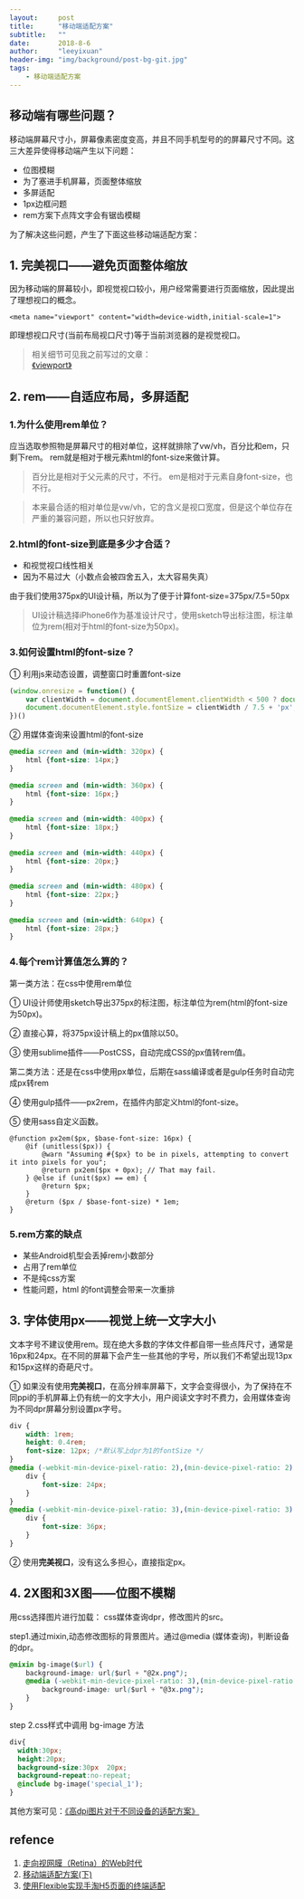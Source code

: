 ```yaml
---
layout:     post
title:      "移动端适配方案"
subtitle:   ""
date:       2018-8-6
author:     "leeyixuan"
header-img: "img/background/post-bg-git.jpg"
tags:
    - 移动端适配方案
---
```




## 移动端有哪些问题？
移动端屏幕尺寸小，屏幕像素密度变高，并且不同手机型号的的屏幕尺寸不同。这三大差异使得移动端产生以下问题：

- 位图模糊
- 为了塞进手机屏幕，页面整体缩放
- 多屏适配
- 1px边框问题
- rem方案下点阵文字会有锯齿模糊

为了解决这些问题，产生了下面这些移动端适配方案：

## 1. 完美视口——避免页面整体缩放

因为移动端的屏幕较小，即视觉视口较小，用户经常需要进行页面缩放，因此提出了理想视口的概念。

`<meta name="viewport" content="width=device-width,initial-scale=1">`

即理想视口尺寸(当前布局视口尺寸)等于当前浏览器的是视觉视口。

>相关细节可见我之前写过的文章：   
[《viewport》](https://leeyixuan.github.io/2018/07/11/viewport/)



## 2. rem——自适应布局，多屏适配

### 1.为什么使用rem单位？


应当选取参照物是屏幕尺寸的相对单位，这样就排除了vw/vh，百分比和em，只剩下rem。
rem就是相对于根元素html的font-size来做计算。


>百分比是相对于父元素的尺寸，不行。
>em是相对于元素自身font-size，也不行。


>本来最合适的相对单位是vw/vh，它的含义是视口宽度，但是这个单位存在严重的兼容问题，所以也只好放弃。





### 2.html的font-size到底是多少才合适？
- 和视觉视口线性相关
- 因为不易过大（小数点会被四舍五入，太大容易失真）

由于我们使用375px的UI设计稿，所以为了便于计算font-size=375px/7.5=50px
>UI设计稿选择iPhone6作为基准设计尺寸，使用sketch导出标注图，标注单位为rem(相对于html的font-size为50px)。


### 3.如何设置html的font-size？
① 利用js来动态设置，调整窗口时重置font-size
```javascript
(window.onresize = function() {
	var clientWidth = document.documentElement.clientWidth < 500 ? document.documentElement.clientWidth : 500;
	document.documentElement.style.fontSize = clientWidth / 7.5 + 'px';
})()

```

② 用媒体查询来设置html的font-size
```css
@media screen and (min-width: 320px) {
    html {font-size: 14px;}
}
 
@media screen and (min-width: 360px) {
    html {font-size: 16px;}
}
 
@media screen and (min-width: 400px) {
    html {font-size: 18px;}
}
 
@media screen and (min-width: 440px) {
    html {font-size: 20px;}
}
 
@media screen and (min-width: 480px) {
    html {font-size: 22px;}
}
 
@media screen and (min-width: 640px) {
    html {font-size: 28px;}
}

```





### 4.每个rem计算值怎么算的？
第一类方法：在css中使用rem单位

① UI设计师使用sketch导出375px的标注图，标注单位为rem(html的font-size为50px)。


② 直接心算，将375px设计稿上的px值除以50。

③ 使用sublime插件——PostCSS，自动完成CSS的px值转rem值。


第二类方法：还是在css中使用px单位，后期在sass编译或者是gulp任务时自动完成px转rem

④ 使用gulp插件——px2rem，在插件内部定义html的font-size。

⑤ 使用sass自定义函数。
```
@function px2em($px, $base-font-size: 16px) {
    @if (unitless($px)) {
        @warn "Assuming #{$px} to be in pixels, attempting to convert it into pixels for you";
        @return px2em($px + 0px); // That may fail.
    } @else if (unit($px) == em) {
        @return $px;
    }
    @return ($px / $base-font-size) * 1em;
}
```

### 5.rem方案的缺点
- 某些Android机型会丢掉rem小数部分
- 占用了rem单位
- 不是纯css方案
- 性能问题，html 的font调整会带来一次重排


## 3. 字体使用px——视觉上统一文字大小

文本字号不建议使用rem。现在绝大多数的字体文件都自带一些点阵尺寸，通常是16px和24px。在不同的屏幕下会产生一些其他的字号，所以我们不希望出现13px和15px这样的奇葩尺寸。

① 如果没有使用**完美视口**，在高分辨率屏幕下，文字会变得很小，为了保持在不同ppi的手机屏幕上仍有统一的文字大小，用户阅读文字时不费力，会用媒体查询为不同dpr屏幕分别设置px字号。
```css
div {
    width: 1rem; 
    height: 0.4rem;
    font-size: 12px; /*默认写上dpr为1的fontSize */
}
@media (-webkit-min-device-pixel-ratio: 2),(min-device-pixel-ratio: 2)  {
	div {
    	font-size: 24px;
	}
}
@media (-webkit-min-device-pixel-ratio: 3),(min-device-pixel-ratio: 3) {
	div {
		font-size: 36px;
	}
}
```

② 使用**完美视口**，没有这么多担心，直接指定px。

## 4. 2X图和3X图——位图不模糊
用css选择图片进行加载： css媒体查询dpr，修改图片的src。

step1.通过mixin,动态修改图标的背景图片。通过@media (媒体查询)，判断设备的dpr。

```css
@mixin bg-image($url) {
    background-image: url($url + "@2x.png");
    @media (-webkit-min-device-pixel-ratio: 3),(min-device-pixel-ratio: 3) {
        background-image: url($url + "@3x.png");
    }
}
```
step 2.css样式中调用 bg-image 方法
```css 
div{
  width:30px;
  height:20px;
  background-size:30px  20px;
  background-repeat:no-repeat;
  @include bg-image('special_1');     
}
```
其他方案可见：[《高dpi图片对于不同设备的适配方案》](https://yalishizhude.github.io/2017/02/16/dpi-images/)

## refence
1. [走向视网膜（Retina）的Web时代](http://www.w3cplus.com/css/towards-retina-web.html)
2.  [移动端适配方案(下) ](https://github.com/riskers/blog/issues/17)
3.  [使用Flexible实现手淘H5页面的终端适配 ](https://github.com/amfe/article/issues/17)








